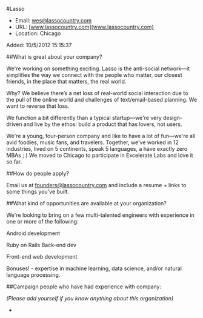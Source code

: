 
#Lasso

* Email: [wes@lassocountry.com](mailto:wes@lassocountry.com)
* URL: [www.lassocountry.com](www.lassocountry.com)
* Location: Chicago

Added: 10/5/2012 15:15:37

##What is great about your company?

We're working on something exciting. Lasso is the anti-social network—it simplifies the way we connect with the people who matter, our closest friends, in the place that matters, the real world.



Why? We believe there’s a net loss of real-world social interaction due to the pull of the online world and challenges of text/email-based planning. We want to reverse that loss.



We function a bit differently than a typical startup—we're very design-driven and live by the ethos: build a product that has lovers, not users.



We're a young, four-person company and like to have a lot of fun—we're all avid foodies, music fans, and travelers. Together, we've worked in 12 industries, lived on 5 continents, speak 5 languages, a have exactly zero MBAs ; ) We moved to Chicago to participate in Excelerate Labs and love it so far.



##How do people apply?

Email us at founders@lassocountry.com and include a resume + links to some things you've built. 

##What kind of opportunities are available at your organization?

We're looking to bring on a few multi-talented engineers with experience in one or more of the following:



Android development

Ruby on Rails Back-end dev

Front-end web development 



Bonuses! - expertise in machine learning, data science, and/or natural language processing.



##Campaign people who have had experience with company:

*(Please add yourself if you know anything about this organization)*

* 


    